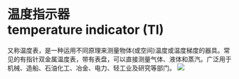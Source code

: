 # 温度指示器<br>temperature indicator (TI)
又称温度表，是一种运用不同原理来测量物体(或空间)温度或温度梯度的器具。常见的有指针双金属温度表，带有表盘，可以直接测量气体、液体和蒸汽。广泛用于机械、造船、石油化工、冶金、电力、轻工业及研究等部门。
![](..\..\..\photos\温度指示器.jpg)
